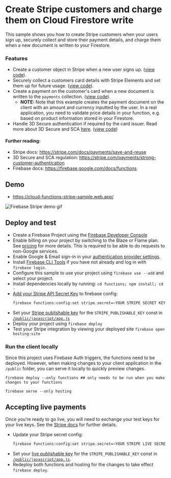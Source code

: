 # Create Stripe customers and charge them on Cloud Firestore write

This sample shows you how to create Stripe customers when your users sign up, securely collect and store their payment details, and charge them when a new document is written to your Firestore.

### Features

- Create a customer object in Stripe when a new user signs up. ([view code](./functions/index.js#L29)).
- Securely collect a customers card details with Stripe Elements and set them up for future usage. ([view code](./public/javascript/app.js#L69)).
- Create a payment on the customer's card when a new document is written to the `payments` collection. ([view code](./functions/index.js#L75)).
  - **NOTE:** Note that this example creates the payment document on the client with an amount and currency inputted by the user. In a real application, you need to validate price details in your function, e.g. based on product information stored in your Firestore.
- Handle 3D Secure authentication if required by the card issuer. Read more about 3D Secure and SCA [here](https://stripe.com/payments/strong-customer-authentication). ([view code](./functions/index.js#L114))

#### Further reading:

- Stripe docs: https://stripe.com/docs/payments/save-and-reuse
- 3D Secure and SCA regulation: https://stripe.com/payments/strong-customer-authentication
- Firebase docs: https://firebase.google.com/docs/functions

## Demo

- https://cloud-functions-stripe-sample.web.app/

![Firebase Stripe demo gif](./demo.gif)

## Deploy and test

- Create a Firebase Project using the [Firebase Developer Console](https://console.firebase.google.com)
- Enable billing on your project by switching to the Blaze or Flame plan. See [pricing](https://firebase.google.com/pricing/) for more details. This is required to be able to do requests to non-Google services.
- Enable Google & Email sign-in in your [authentication provider settings](https://console.firebase.google.com/project/_/authentication/providers).
- Install [Firebase CLI Tools](https://github.com/firebase/firebase-tools) if you have not already and log in with `firebase login`.
- Configure this sample to use your project using `firebase use --add` and select your project.
- Install dependencies locally by running: `cd functions; npm install; cd -`
- [Add your Stripe API Secret Key](https://dashboard.stripe.com/account/apikeys) to firebase config:
  ```bash
  firebase functions:config:set stripe.secret=<YOUR STRIPE SECRET KEY>
  ```
- Set your [Stripe publishable key](https://dashboard.stripe.com/account/apikeys) for the `STRIPE_PUBLISHABLE_KEY` const in [`/public/javascript/app.js`](./public/javascript/app.js#L16)
- Deploy your project using `firebase deploy`
- Test your Stripe integration by viewing your deployed site `firebase open hosting:site`

### Run the client locally

Since this project uses Firebase Auth triggers, the functions need to be deployed. However, when making changes to your client application in the `/public` folder, you can serve it locally to quickly preview changes.

```
firebase deploy --only functions ## only needs to be run when you make changes to your functions

firebase serve --only hosting
```

## Accepting live payments

Once you’re ready to go live, you will need to exchange your test keys for your live keys. See the [Stripe docs](https://stripe.com/docs/keys) for further details.

- Update your Stripe secret config:
  ```bash
  firebase functions:config:set stripe.secret=<YOUR STRIPE LIVE SECRET KEY>
  ```
- Set your [live publishable key](https://dashboard.stripe.com/account/apikeys) for the `STRIPE_PUBLISHABLE_KEY` const in [`/public/javascript/app.js`](./public/javascript/app.js#L16).
- Redeploy both functions and hosting for the changes to take effect `firebase deploy`.
